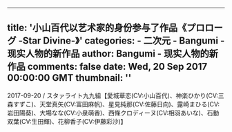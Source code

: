 
---
title: '小山百代以艺术家的身份参与了作品《プロローグ -Star Divine-》'
categories: 
    - 二次元
    - Bangumi - 现实人物的新作品
author: Bangumi - 现实人物的新作品
comments: false
date: Wed, 20 Sep 2017 00:00:00 GMT
thumbnail: ''
---

<div>   
2017-09-20 / スタァライト九九組【愛城華恋(CV:小山百代)、神楽ひかり(CV:三森すずこ)、天堂真矢(CV:富田麻帆)、星見純那(CV:佐藤日向)、露崎まひる(CV:岩田陽葵)、大場なな(CV:小泉萌香)、西條クロディーヌ(CV:相羽あいな)、石動双葉(CV:生田輝)、花柳香子(CV:伊藤彩沙)】   
</div>
            
